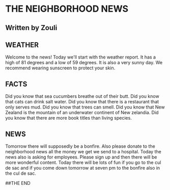 # THE NEIGHBORHOOD NEWS
## Written by Zouli

## WEATHER
Welcome to the news! Today we'll start with the weather report. It has a high of 81 degrees and a low of 59 degrees. It is also a very sunny day. We recommend wearing sunscreen to protect your skin.

## FACTS
Did you know that sea cucumbers breathe out of their butt. Did you know that cats can drink salt water. Did you know that there is a restaurant that only serves mud. Did you know that trees can smell. Did you know that New Zealand is the mountain of an underwater continent of New zelandia. Did you know that there are more book titles than living species.

## NEWS
Tomorrow there will supposedly be a bonfire. Also please donate to the neighborhood news all the money we get we send to a hospital. Today the news also is asking for employees. Please sign up and then there will be more wonderful content. Today there will be lots of fun if you go to the cul de sac and if you come down tomorrow at seven pm to the bonfire also in the cul de sac.

##THE END
